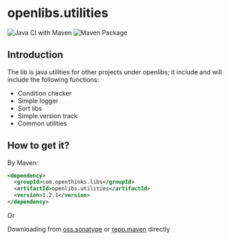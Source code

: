 # openlibs.utilities

![Java CI with Maven](https://github.com/daileyet/openlibs.utilities/workflows/Java%20CI%20with%20Maven/badge.svg?branch=mvn-master)
![Maven Package](https://github.com/daileyet/openlibs.utilities/workflows/Maven%20Package/badge.svg?branch=mvn-master)

## Introduction
The lib is java utilities for other projects under openlibs; it include and will include the following functions:
* Condition checker
* Simple logger
* Sort libs
* Simple version track
* Common utilities

## How to get it?

By Maven:

```xml
<dependency>
  <groupId>com.openthinks.libs</groupId>
  <artifactId>openlibs.utilities</artifactId>
  <version>1.2.1</version>
</dependency>
```

Or

Downloading from [oss.sonatype](https://oss.sonatype.org/content/groups/staging/com/openthinks/libs/utilities/) or [repo.maven](https://repo1.maven.org/maven2/com/openthinks/easyweb/) directly


